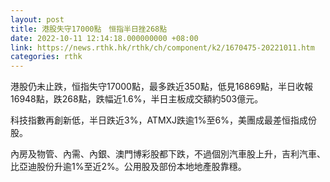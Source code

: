 ```yaml
---
layout: post
title: 港股失守17000點　恒指半日挫268點
date: 2022-10-11 12:14:18.000000000 +08:00
link: https://news.rthk.hk/rthk/ch/component/k2/1670475-20221011.htm
categories: rthk
---
```


港股仍未止跌，恒指失守17000點，最多跌近350點，低見16869點，半日收報16948點，跌268點，跌幅近1.6%，半日主板成交額約503億元。

科技指數再創新低，半日跌近3%，ATMXJ跌逾1%至6%，美團成最差恒指成份股。

內房及物管、內需、內銀、澳門博彩股都下跌，不過個別汽車股上升，吉利汽車、比亞迪股份升逾1%至近2%。公用股及部份本地地產股靠穩。
